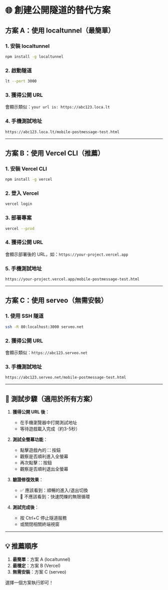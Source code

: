 # 🌐 創建公開隧道的替代方案

## 方案 A：使用 localtunnel（最簡單）

### 1. 安裝 localtunnel
```bash
npm install -g localtunnel
```

### 2. 啟動隧道
```bash
lt --port 3000
```

### 3. 獲得公開 URL
會顯示類似：`your url is: https://abc123.loca.lt`

### 4. 手機測試地址
```
https://abc123.loca.lt/mobile-postmessage-test.html
```

---

## 方案 B：使用 Vercel CLI（推薦）

### 1. 安裝 Vercel CLI
```bash
npm install -g vercel
```

### 2. 登入 Vercel
```bash
vercel login
```

### 3. 部署專案
```bash
vercel --prod
```

### 4. 獲得公開 URL
會顯示部署後的 URL，如：`https://your-project.vercel.app`

### 5. 手機測試地址
```
https://your-project.vercel.app/mobile-postmessage-test.html
```

---

## 方案 C：使用 serveo（無需安裝）

### 1. 使用 SSH 隧道
```bash
ssh -R 80:localhost:3000 serveo.net
```

### 2. 獲得公開 URL
會顯示類似：`https://abc123.serveo.net`

### 3. 手機測試地址
```
https://abc123.serveo.net/mobile-postmessage-test.html
```

---

## 🎯 測試步驟（適用於所有方案）

1. **獲得公開 URL 後**：
   - 在手機瀏覽器中打開測試地址
   - 等待遊戲載入完成（約3-5秒）

2. **測試全螢幕功能**：
   - 點擊遊戲內的 ⛶ 按鈕
   - 觀察是否順利進入全螢幕
   - 再次點擊 ⛶ 按鈕
   - 觀察是否順利退出全螢幕

3. **驗證修復效果**：
   - ✅ 應該看到：順暢的進入/退出切換
   - 🚫 不應該看到：快速閃爍的無限循環

4. **測試完成後**：
   - 按 Ctrl+C 停止隧道服務
   - 或關閉相關終端視窗

---

## 💡 推薦順序

1. **最簡單**：方案 A (localtunnel)
2. **最穩定**：方案 B (Vercel)
3. **無需安裝**：方案 C (serveo)

選擇一個方案執行即可！
